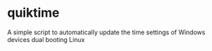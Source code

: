 # quiktime
A simple script to automatically update the time settings of Windows devices dual booting Linux
